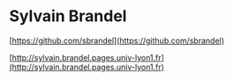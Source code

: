 # Sylvain Brandel

[https://github.com/sbrandel](https://github.com/sbrandel)

[http://sylvain.brandel.pages.univ-lyon1.fr](http://sylvain.brandel.pages.univ-lyon1.fr)
